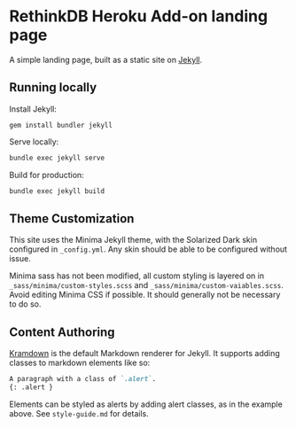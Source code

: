 # RethinkDB Heroku Add-on landing page

A simple landing page, built as a static site on [Jekyll](https://jekyllrb.com/).

## Running locally

Install Jekyll:

```
gem install bundler jekyll
```

Serve locally:

```bash
bundle exec jekyll serve
```

Build for production:

```bash
bundle exec jekyll build
```

## Theme Customization

This site uses the Minima Jekyll theme, with the Solarized Dark skin configured in `_config.yml`. Any skin should be able to be configured without issue.

Minima sass has not been modified, all custom styling is layered on in `_sass/minima/custom-styles.scss` and `_sass/minima/custom-vaiables.scss`. Avoid editing Minima CSS if possible. It should generally not be necessary to do so.

## Content Authoring

[Kramdown](https://jekyllrb.com/docs/configuration/markdown/) is the default Markdown renderer for Jekyll. It supports adding classes to markdown elements like so:

```markdown
A paragraph with a class of `.alert`.
{: .alert }
```

Elements can be styled as alerts by adding alert classes, as in the example above. See `style-guide.md` for details.
